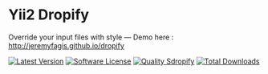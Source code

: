 # Yii2 Dropify
Override your input files with style — Demo here : http://jeremyfagis.github.io/dropify

[![Latest Version](https://img.shields.io/github/release/die-coding/yii2-dropify.svg?style=flat-square)](https://github.com/die-coding/yii2-dropify/releases)
[![Software License](https://img.shields.io/badge/license-BSD-brightgreen.svg?style=flat-square)](LICENSE.md)
[![Quality Sdropify](https://img.shields.io/scrutinizer/g/die-coding/yii2-dropify.svg?style=flat-square)](https://scrutinizer-ci.com/g/die-coding/yii2-dropify)
[![Total Downloads](https://img.shields.io/packagist/dt/diecoding/yii2-dropify.svg?style=flat-square)](https://packagist.org/packages/diecoding/yii2-dropify)
